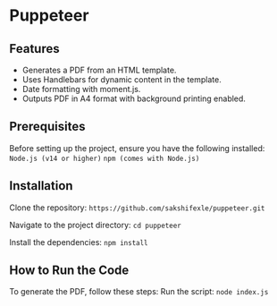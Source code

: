 # Puppeteer

## Features
- Generates a PDF from an HTML template.
- Uses Handlebars for dynamic content in the template.
- Date formatting with moment.js.
- Outputs PDF in A4 format with background printing enabled.

## Prerequisites
Before setting up the project, ensure you have the following installed:
`Node.js (v14 or higher)`
`npm (comes with Node.js)`

## Installation
Clone the repository:
`https://github.com/sakshifexle/puppeteer.git`

Navigate to the project directory:
`cd puppeteer`

Install the dependencies:
`npm install`

## How to Run the Code
To generate the PDF, follow these steps:
Run the script:
`node index.js`

